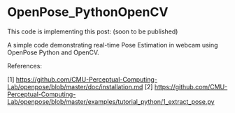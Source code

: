 # OpenPose_PythonOpenCV

This code is implementing this post: (soon to be published)

A simple code demonstrating real-time Pose Estimation in webcam using OpenPose Python and OpenCV.

References:

[1] https://github.com/CMU-Perceptual-Computing-Lab/openpose/blob/master/doc/installation.md
[2] https://github.com/CMU-Perceptual-Computing-Lab/openpose/blob/master/examples/tutorial_python/1_extract_pose.py

